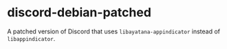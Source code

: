 # discord-debian-patched
A patched version of Discord that uses `libayatana-appindicator` instead of `libappindicator`.

